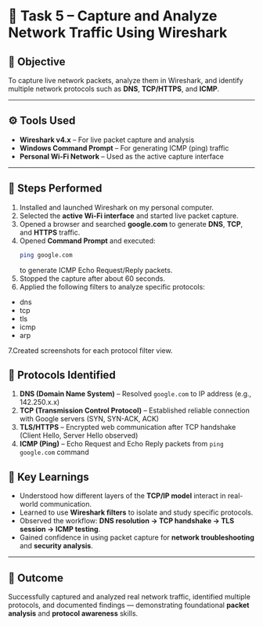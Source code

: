 # 🦈 Task 5 – Capture and Analyze Network Traffic Using Wireshark

## 🎯 Objective
To capture live network packets, analyze them in Wireshark, and identify multiple network protocols such as **DNS**, **TCP/HTTPS**, and **ICMP**.

---

## ⚙️ Tools Used
- **Wireshark v4.x** – For live packet capture and analysis  
- **Windows Command Prompt** – For generating ICMP (ping) traffic  
- **Personal Wi-Fi Network** – Used as the active capture interface  

---

## 🧪 Steps Performed
1. Installed and launched Wireshark on my personal computer.  
2. Selected the **active Wi-Fi interface** and started live packet capture.  
3. Opened a browser and searched **google.com** to generate **DNS**, **TCP**, and **HTTPS** traffic.  
4. Opened **Command Prompt** and executed:
   ```bash
   ping google.com
   ```
   to generate ICMP Echo Request/Reply packets.
5. Stopped the capture after about 60 seconds.
6. Applied the following filters to analyze specific protocols:
  - dns
  - tcp
  - tls
  - icmp
  - arp

7.Created screenshots for each protocol filter view.

## 🧩 Protocols Identified

1. **DNS (Domain Name System)** – Resolved `google.com` to IP address (e.g., 142.250.x.x)  
2. **TCP (Transmission Control Protocol)** – Established reliable connection with Google servers (SYN, SYN-ACK, ACK)  
3. **TLS/HTTPS** – Encrypted web communication after TCP handshake (Client Hello, Server Hello observed)  
4. **ICMP (Ping)** – Echo Request and Echo Reply packets from `ping google.com` command

## 🧠 Key Learnings

- Understood how different layers of the **TCP/IP model** interact in real-world communication.  
- Learned to use **Wireshark filters** to isolate and study specific protocols.  
- Observed the workflow: **DNS resolution → TCP handshake → TLS session → ICMP testing**.  
- Gained confidence in using packet capture for **network troubleshooting** and **security analysis**.

---

## 🏁 Outcome

Successfully captured and analyzed real network traffic, identified multiple protocols, and documented findings — demonstrating foundational **packet analysis** and **protocol awareness** skills.



